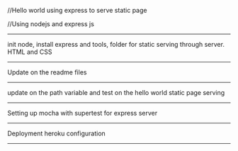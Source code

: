 //Hello world using express to serve static page

//Using nodejs and express js

-------------------------------------------------------------

init node, install express and tools, folder for static serving through server. HTML and CSS

-------------------------------------------------------------

Update on the readme files

-------------------------------------------------------------

update on the path variable and test on the hello world static page serving

-------------------------------------------------------------

Setting up mocha with supertest for express server

-------------------------------------------------------------

Deployment heroku configuration

-------------------------------------------------------------
